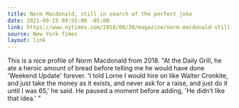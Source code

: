 ```yaml
---
title: Norm Macdonald, still in search of the perfect joke
date: 2021-09-15 09:55:00 -05:00
link: https://www.nytimes.com/2018/08/30/magazine/norm-macdonald-still-in-search-of-the-perfect-joke.html
source: New York Times
layout: link
---
```


This is a nice profile of Norm Macdonald from 2018. "At the Daily Grill, he ate a heroic amount of bread before telling me he would have done 'Weekend Update' forever. 'I told Lorne I would hire on like Walter Cronkite, and just take the money as it exists, and never ask for a raise, and just do it until I was 65,' he said. He paused a moment before adding, 'He didn’t like that idea.' "